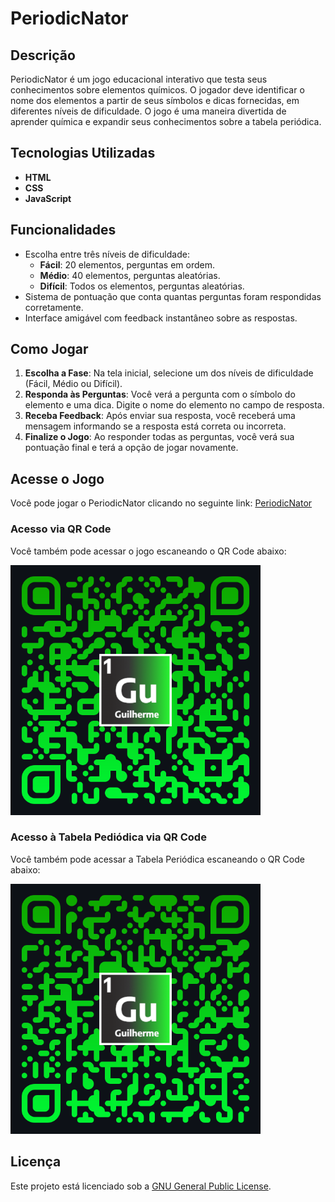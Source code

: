 # PeriodicNator

## Descrição

PeriodicNator é um jogo educacional interativo que testa seus conhecimentos sobre elementos químicos. O jogador deve identificar o nome dos elementos a partir de seus símbolos e dicas fornecidas, em diferentes níveis de dificuldade. O jogo é uma maneira divertida de aprender química e expandir seus conhecimentos sobre a tabela periódica.

## Tecnologias Utilizadas

- **HTML**
- **CSS**
- **JavaScript**

## Funcionalidades

- Escolha entre três níveis de dificuldade:
  - **Fácil**: 20 elementos, perguntas em ordem.
  - **Médio**: 40 elementos, perguntas aleatórias.
  - **Difícil**: Todos os elementos, perguntas aleatórias.
- Sistema de pontuação que conta quantas perguntas foram respondidas corretamente.
- Interface amigável com feedback instantâneo sobre as respostas.

## Como Jogar

1. **Escolha a Fase**: Na tela inicial, selecione um dos níveis de dificuldade (Fácil, Médio ou Difícil).
2. **Responda às Perguntas**: Você verá a pergunta com o símbolo do elemento e uma dica. Digite o nome do elemento no campo de resposta.
3. **Receba Feedback**: Após enviar sua resposta, você receberá uma mensagem informando se a resposta está correta ou incorreta.
4. **Finalize o Jogo**: Ao responder todas as perguntas, você verá sua pontuação final e terá a opção de jogar novamente.

## Acesse o Jogo

Você pode jogar o PeriodicNator clicando no seguinte link: [PeriodicNator](https://guilhermemorettodeitos.github.io/Jogo-TP/)

### Acesso via QR Code

Você também pode acessar o jogo escaneando o QR Code abaixo:

<img src="images/qrcode.png" alt="QR Code para acessar o jogo" width="400" height="400">

### Acesso à Tabela Pediódica via QR Code

Você também pode acessar a Tabela Periódica escaneando o QR Code abaixo:

<img src="images/qrcode1.png" alt="QR Code para acessar a Tabela Periódica" width="400" height="400">

## Licença

Este projeto está licenciado sob a [GNU General Public License](LICENSE).


